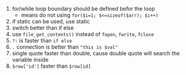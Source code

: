1. for/while loop boundary should be defined befor the loop
    - means do not using `for($i=1; $<=sizeof($arr); $i++)`
2. if static can be used, use static
3. switch better than if else
4. use `file_get_contents()` instead of `fopen`, `fwrite`, `fclose`
5. `?:` is faster than `if else`
6. `.` connection is better than `"this is $val"`
7. single quote faster than double, cause double quote will search the variable inside
8. `$row['id']` faster than `$row[id]`
